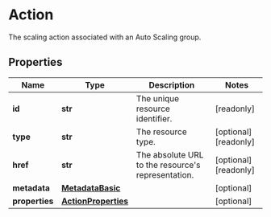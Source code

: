 # Action

The scaling action associated with an Auto Scaling group.
## Properties
| Name | Type | Description | Notes |
| ------------ | ------------- | ------------- | ------------- |
| **id** | **str** | The unique resource identifier. | [readonly]  |
| **type** | **str** | The resource type. | [optional] [readonly]  |
| **href** | **str** | The absolute URL to the resource&#39;s representation. | [optional] [readonly]  |
| **metadata** | [**MetadataBasic**](MetadataBasic.md) |  | [optional]  |
| **properties** | [**ActionProperties**](ActionProperties.md) |  | [optional]  |


